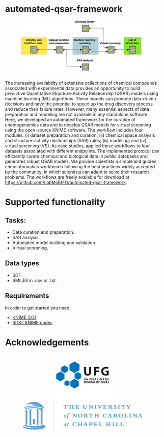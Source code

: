 # automated-qsar-framework

<p align="center">
  <img align="middle" src="/docs/GA.svg" width="400px" class="center">
 </p>
 
The increasing availability of extensive collections of chemical compounds associated with experimental data provides an opportunity to build predictive Quantitative Structure-Activity Relationship (QSAR) models using machine learning (ML) algorithms. These models can promote data-driven decisions and have the potential to speed up the drug discovery process and reduce their failure rates. However, many essential aspects of data preparation and modeling are not available in any standalone software. Here, we developed an automated framework for the curation of chemogenomics data and to develop QSAR models for virtual screening using the open-source KNIME software. The workflow includes four modules: (i) dataset preparation and curation; (ii) chemical space analysis and structure-activity relationships (SAR) rules; (iii) modeling; and (iv) virtual screening (VS). As case studies, applied these workflows to four datasets associated with different endpoints. The implemented protocol can efficiently curate chemical and biological data in public databases and generates robust QSAR models. We provide scientists a simple and guided cheminformatics workbench following the best practices widely accepted by the community, in which scientists can adapt to solve their research problems. The workflows are freely available for download at https://github.com/LabMolUFG/automated-qsar-framework. 

# Supported functionality
## Tasks:
* Data curation and preparation.
* SAR analysis.
* Automated model building and validation.
* Virtual screening.

## Data types
* SDF
* SMILES in .csv or .txt.

## Requirements
In order to get started you need:
* [KNIME 4.0.1](https://www.knime.com/)
* [RDKit KNIME nodes](https://www.knime.com/rdkit)

# Acknowledgements

<p align="middle">
  <img src="./docs/UFG.png" alt="UFG" width="200">
  <img src="./docs/UNC.jpg" alt="UNC" width="400">
  <br>
</p>
